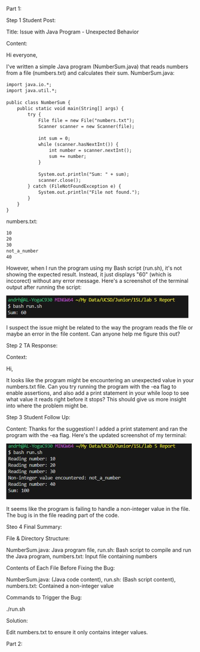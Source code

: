 Part 1:

Step 1 Student Post:

Title: Issue with Java Program - Unexpected Behavior

Content:

Hi everyone,

I've written a simple Java program (NumberSum.java) that reads numbers from a file (numbers.txt) and calculates their sum. 
NumberSum.java:
```
import java.io.*;
import java.util.*;

public class NumberSum {
    public static void main(String[] args) {
        try {
            File file = new File("numbers.txt");
            Scanner scanner = new Scanner(file);

            int sum = 0;
            while (scanner.hasNextInt()) {
                int number = scanner.nextInt();
                sum += number;
            }

            System.out.println("Sum: " + sum);
            scanner.close();
        } catch (FileNotFoundException e) {
            System.out.println("File not found.");
        }
    }
}

```
numbers.txt:
```
10
20
30
not_a_number
40
```

However, when I run the program using my Bash script (run.sh), it's not showing the expected result. Instead, it just displays "60" (which is inccorect) without any error message. 
Here's a screenshot of the terminal output after running the script:

![Image](lab5error.jpg)

I suspect the issue might be related to the way the program reads the file or maybe an error in the file content. Can anyone help me figure this out?

Step 2 TA Response:

Context:

Hi,

It looks like the program might be encountering an unexpected value in your numbers.txt file. 
Can you try running the program with the -ea flag to enable assertions, and also add a print statement in your while loop to see what value it reads right before it stops? 
This should give us more insight into where the problem might be.

Step 3 Student Follow Up:
   
Content:
Thanks for the suggestion! I added a print statement and ran the program with the -ea flag. Here's the updated screenshot of my terminal:

![Image](lab5update.jpg)

It seems like the program is failing to handle a non-integer value in the file. The bug is in the file reading part of the code.

Steo 4 Final Summary:

File & Directory Structure:

NumberSum.java: Java program file, run.sh: Bash script to compile and run the Java program, numbers.txt: Input file containing numbers

Contents of Each File Before Fixing the Bug:

NumberSum.java: (Java code content), run.sh: (Bash script content), numbers.txt: Contained a non-integer value

Commands to Trigger the Bug:

./run.sh

Solution:

Edit numbers.txt to ensure it only contains integer values.

Part 2:

